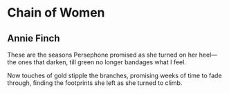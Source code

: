 # Chain of Women
## Annie Finch
These are the seasons Persephone promised
as she turned on her heel—
the ones that darken, till green no longer
bandages what I feel.

Now touches of gold stipple the branches,
promising weeks of time
to fade through, finding the footprints
she left as she turned to climb.